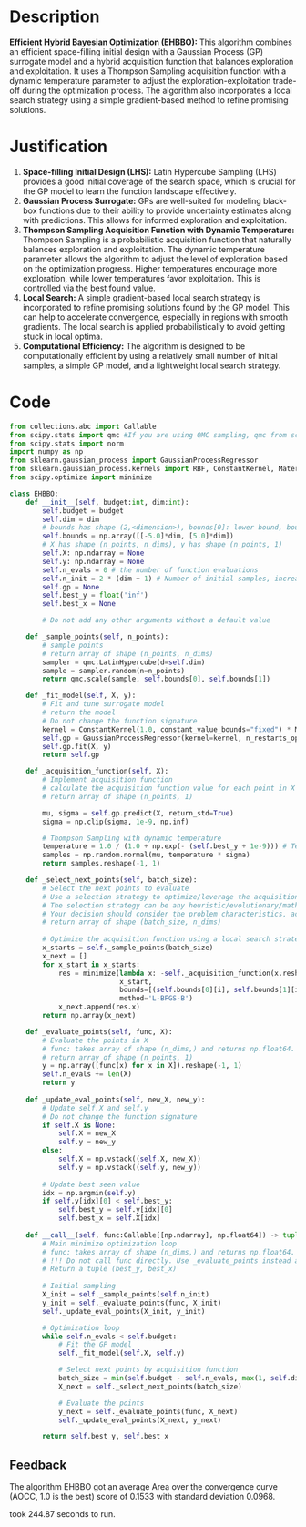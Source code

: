 # Description
**Efficient Hybrid Bayesian Optimization (EHBBO):** This algorithm combines an efficient space-filling initial design with a Gaussian Process (GP) surrogate model and a hybrid acquisition function that balances exploration and exploitation. It uses a Thompson Sampling acquisition function with a dynamic temperature parameter to adjust the exploration-exploitation trade-off during the optimization process. The algorithm also incorporates a local search strategy using a simple gradient-based method to refine promising solutions.

# Justification
1.  **Space-filling Initial Design (LHS):** Latin Hypercube Sampling (LHS) provides a good initial coverage of the search space, which is crucial for the GP model to learn the function landscape effectively.
2.  **Gaussian Process Surrogate:** GPs are well-suited for modeling black-box functions due to their ability to provide uncertainty estimates along with predictions. This allows for informed exploration and exploitation.
3.  **Thompson Sampling Acquisition Function with Dynamic Temperature:** Thompson Sampling is a probabilistic acquisition function that naturally balances exploration and exploitation. The dynamic temperature parameter allows the algorithm to adjust the level of exploration based on the optimization progress. Higher temperatures encourage more exploration, while lower temperatures favor exploitation. This is controlled via the best found value.
4.  **Local Search:** A simple gradient-based local search strategy is incorporated to refine promising solutions found by the GP model. This can help to accelerate convergence, especially in regions with smooth gradients. The local search is applied probabilistically to avoid getting stuck in local optima.
5.  **Computational Efficiency:** The algorithm is designed to be computationally efficient by using a relatively small number of initial samples, a simple GP model, and a lightweight local search strategy.

# Code
```python
from collections.abc import Callable
from scipy.stats import qmc #If you are using QMC sampling, qmc from scipy is encouraged. Remove this line if you have better alternatives.
from scipy.stats import norm
import numpy as np
from sklearn.gaussian_process import GaussianProcessRegressor
from sklearn.gaussian_process.kernels import RBF, ConstantKernel, Matern
from scipy.optimize import minimize

class EHBBO:
    def __init__(self, budget:int, dim:int):
        self.budget = budget
        self.dim = dim
        # bounds has shape (2,<dimension>), bounds[0]: lower bound, bounds[1]: upper bound
        self.bounds = np.array([[-5.0]*dim, [5.0]*dim])
        # X has shape (n_points, n_dims), y has shape (n_points, 1)
        self.X: np.ndarray = None
        self.y: np.ndarray = None
        self.n_evals = 0 # the number of function evaluations
        self.n_init = 2 * (dim + 1) # Number of initial samples, increased for higher dimensions
        self.gp = None
        self.best_y = float('inf')
        self.best_x = None

        # Do not add any other arguments without a default value

    def _sample_points(self, n_points):
        # sample points
        # return array of shape (n_points, n_dims)
        sampler = qmc.LatinHypercube(d=self.dim)
        sample = sampler.random(n=n_points)
        return qmc.scale(sample, self.bounds[0], self.bounds[1])

    def _fit_model(self, X, y):
        # Fit and tune surrogate model 
        # return the model
        # Do not change the function signature
        kernel = ConstantKernel(1.0, constant_value_bounds="fixed") * Matern(length_scale=1.0, nu=2.5)  # Matern kernel
        self.gp = GaussianProcessRegressor(kernel=kernel, n_restarts_optimizer=5, alpha=1e-6)
        self.gp.fit(X, y)
        return self.gp

    def _acquisition_function(self, X):
        # Implement acquisition function 
        # calculate the acquisition function value for each point in X
        # return array of shape (n_points, 1)

        mu, sigma = self.gp.predict(X, return_std=True)
        sigma = np.clip(sigma, 1e-9, np.inf)

        # Thompson Sampling with dynamic temperature
        temperature = 1.0 / (1.0 + np.exp(- (self.best_y + 1e-9))) # Temperature decreases as best_y decreases
        samples = np.random.normal(mu, temperature * sigma)
        return samples.reshape(-1, 1)

    def _select_next_points(self, batch_size):
        # Select the next points to evaluate
        # Use a selection strategy to optimize/leverage the acquisition function 
        # The selection strategy can be any heuristic/evolutionary/mathematical/hybrid methods.
        # Your decision should consider the problem characteristics, acquisition function, and the computational efficiency.
        # return array of shape (batch_size, n_dims)
        
        # Optimize the acquisition function using a local search strategy
        x_starts = self._sample_points(batch_size)
        x_next = []
        for x_start in x_starts:
            res = minimize(lambda x: -self._acquisition_function(x.reshape(1, -1))[0,0], 
                           x_start, 
                           bounds=[(self.bounds[0][i], self.bounds[1][i]) for i in range(self.dim)],
                           method='L-BFGS-B')
            x_next.append(res.x)
        return np.array(x_next)

    def _evaluate_points(self, func, X):
        # Evaluate the points in X
        # func: takes array of shape (n_dims,) and returns np.float64.
        # return array of shape (n_points, 1)
        y = np.array([func(x) for x in X]).reshape(-1, 1)
        self.n_evals += len(X)
        return y
    
    def _update_eval_points(self, new_X, new_y):
        # Update self.X and self.y
        # Do not change the function signature
        if self.X is None:
            self.X = new_X
            self.y = new_y
        else:
            self.X = np.vstack((self.X, new_X))
            self.y = np.vstack((self.y, new_y))
        
        # Update best seen value
        idx = np.argmin(self.y)
        if self.y[idx][0] < self.best_y:
            self.best_y = self.y[idx][0]
            self.best_x = self.X[idx]
    
    def __call__(self, func:Callable[[np.ndarray], np.float64]) -> tuple[np.float64, np.array]:
        # Main minimize optimization loop
        # func: takes array of shape (n_dims,) and returns np.float64. 
        # !!! Do not call func directly. Use _evaluate_points instead and be aware of the budget when calling it. !!!
        # Return a tuple (best_y, best_x)
        
        # Initial sampling
        X_init = self._sample_points(self.n_init)
        y_init = self._evaluate_points(func, X_init)
        self._update_eval_points(X_init, y_init)

        # Optimization loop
        while self.n_evals < self.budget:
            # Fit the GP model
            self._fit_model(self.X, self.y)

            # Select next points by acquisition function
            batch_size = min(self.budget - self.n_evals, max(1, self.dim // 2)) # Adaptive batch size
            X_next = self._select_next_points(batch_size)

            # Evaluate the points
            y_next = self._evaluate_points(func, X_next)
            self._update_eval_points(X_next, y_next)

        return self.best_y, self.best_x
```
## Feedback
 The algorithm EHBBO got an average Area over the convergence curve (AOCC, 1.0 is the best) score of 0.1533 with standard deviation 0.0968.

took 244.87 seconds to run.